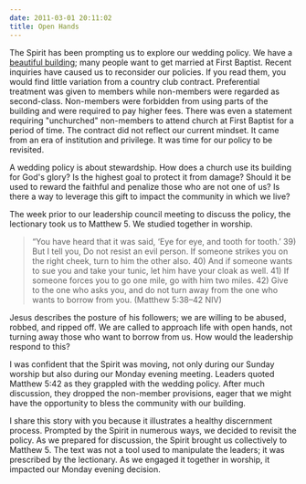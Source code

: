 ```yaml
---
date: 2011-03-01 20:11:02
title: Open Hands
---
```


The Spirit has been prompting us to explore our wedding policy. We have a [beautiful building](http://fbcmuncie.org/weddings/); many people want to get married at First Baptist. Recent inquiries have caused us to reconsider our policies. If you read them, you would find little variation from a country club contract. Preferential treatment was given to members while non-members were regarded as second-class. Non-members were forbidden from using parts of the building and were required to pay higher fees. There was even a statement requiring "unchurched" non-members to attend church at First Baptist for a period of time. The contract did not reflect our current mindset. It came from an era of institution and privilege. It was time for our policy to be revisited. 

A wedding policy is about stewardship. How does a church use its building for God's glory? Is the highest goal to protect it from damage? Should it be used to reward the faithful and penalize those who are not one of us? Is there a way to leverage this gift to impact the community in which we live?

The week prior to our leadership council meeting to discuss the policy, the lectionary took us to Matthew 5. We studied together in worship.

>“You have heard that it was said, ‘Eye for eye, and tooth for tooth.’ 39) But I tell you, Do not resist an evil person. If someone strikes you on the right cheek, turn to him the other also. 40) And if someone wants to sue you and take your tunic, let him have your cloak as well. 41) If someone forces you to go one mile, go with him two miles. 42) Give to the one who asks you, and do not turn away from the one who wants to borrow from you.  (Matthew 5:38–42 NIV)

Jesus describes the posture of his followers; we are willing to be abused, robbed, and ripped off. We are called to approach life with open hands, not turning away those who want to borrow from us. How would the leadership respond to this?

I was confident that the Spirit was moving, not only during our Sunday worship but also during our Monday evening meeting. Leaders quoted Matthew 5:42 as they grappled with the wedding policy. After much discussion, they dropped the non-member provisions, eager that we might have the opportunity to bless the community with our building. 

I share this story with you because it illustrates a healthy discernment process. Prompted by the Spirit in numerous ways, we decided to revisit the policy. As we prepared for discussion, the Spirit brought us collectively to Matthew 5. The text was not a tool used to manipulate the leaders; it was prescribed by the lectionary. As we engaged it together in worship, it impacted our Monday evening decision.
